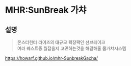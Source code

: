 # MHR:SunBreak 가챠
## 설명
> 몬스터헌터 라이즈의 대규모 확장팩인 선브레이크   
> 여러 퀘스트중 뭘잡을지 고민하는것을 해결해줄 몹가챠시스템

https://howarf.github.io/mhr-SunbreakGacha/
